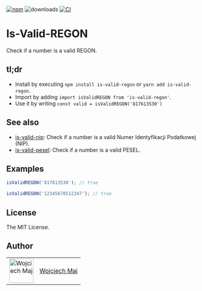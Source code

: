 [![npm](https://img.shields.io/npm/v/is-valid-regon.svg)](https://www.npmjs.com/package/is-valid-regon) ![downloads](https://img.shields.io/npm/dt/is-valid-regon.svg) [![CI](https://github.com/wojtekmaj/is-valid-regon/actions/workflows/ci.yml/badge.svg)](https://github.com/wojtekmaj/is-valid-regon/actions)

# Is-Valid-REGON

Check if a number is a valid REGON.

## tl;dr

- Install by executing `npm install is-valid-regon` or `yarn add is-valid-regon`.
- Import by adding `import isValidREGON from 'is-valid-regon'`.
- Use it by writing `const valid = isValidREGON('817613530')`

## See also

- [is-valid-nip](https://github.com/wojtekmaj/is-valid-nip): Check if a number is a valid Numer Identyfikacji Podatkowej (NIP).
- [is-valid-pesel](https://github.com/wojtekmaj/is-valid-pesel): Check if a number is a valid PESEL.

## Examples

```ts
isValidREGON('817613530'); // true

isValidREGON('12345678512347'); // true
```

## License

The MIT License.

## Author

<table>
  <tr>
    <td >
      <img src="https://avatars.githubusercontent.com/u/5426427?v=4&s=128" width="64" height="64" alt="Wojciech Maj">
    </td>
    <td>
      <a href="https://github.com/wojtekmaj">Wojciech Maj</a>
    </td>
  </tr>
</table>
